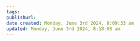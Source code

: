 ```yaml
---
tags: 
publishurl:
date created: Monday, June 3rd 2024, 8:09:33 am
updated: Monday, June 3rd 2024, 8:18:08 am
---
```

